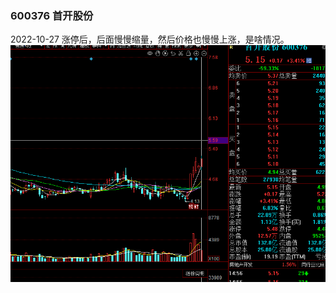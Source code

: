 ### 600376 首开股份
2022-10-27 涨停后，后面慢慢缩量，然后价格也慢慢上涨，是啥情况。
![](images/Pasted%20image%2020221102233304.png)
